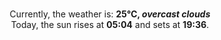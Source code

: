 <p  align="center"><br/>Currently, the weather is: <b> 25°C, <i>overcast clouds</i></b></br>Today, the sun rises at <b>05:04</b> and sets at <b>19:36</b>.</p>